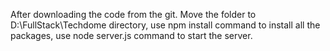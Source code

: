 After downloading the code from the git.
Move the folder to D:\FullStack\Techdome directory,
use npm install command to install all the packages,
use node server.js command to start the server.